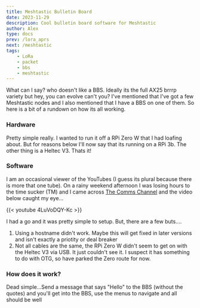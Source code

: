 ```yaml
---
title: Meshtastic Bulletin Board
date: 2023-11-29
description: Cool bulletin board software for Meshtastic
author: Alex
type: docs
prev: /lora_aprs
next: /meshtastic
tags:
    - LoRa
    - packet
    - bbs
    - meshtastic
---
```


What can I say? who doesn't like a BBS. Ideally its the full AX25 brrrp variety but hey, you can evolve can't you? I've mentioned that I've got a few Meshtastic nodes and I also mentioned that I have a BBS on one of them. So here is a bit of a rundown on how its all working.

### Hardware

Pretty simple really. I wanted to run it off a RPi Zero W that I had loafing about. But for reasons below I'll now say that its running on a RPi 3b. The other thing is a Heltec V3. Thats it!

### Software

I am an occasional viewer of the YouTubes (I guess its plural because there is more that one tube). On a rainy weekend afternoon I was losing hours to the time sucker (TM) and I came across [The Comms Channel](https://www.youtube.com/@The_Comms_Channel) and the video below caught my eye...

{{< youtube 4LuVoDQY-Kc >}}

I had a go and it was pretty simple to setup. But, there are a few buts....

1. Using a hostname didn't work. Maybe this will get fixed in later versions and isn't exactly a priotity or deal breaker
2. Not all cables are the same, the RPi Zero W didn't seem to get on with the Heltec V3 via USB. It just couldn't see it. I suspect it has something to do with OTG, so have parked the Zero route for now.

### How does it work?

Dead simple...Send a message that says "Hello" to the BBS (without the quotes) and you'll get into the BBS, use the menus to navigate and all should be well